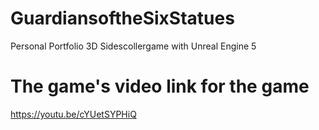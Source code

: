 # GuardiansoftheSixStatues
   Personal Portfolio
   3D Sidescollergame with Unreal Engine 5
# The game's video link for the game
   https://youtu.be/cYUetSYPHiQ